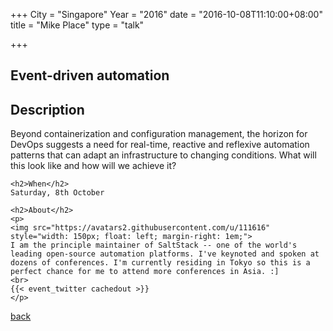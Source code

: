 +++
City = "Singapore"
Year = "2016"
date = "2016-10-08T11:10:00+08:00"
title = "Mike Place"
type = "talk"

+++

<div class="span-15">
  <div class="span-15 last">
    <h2>Event-driven automation</h2>
    <h2>Description</h2>
    <p>
    Beyond containerization and configuration management, the horizon for DevOps suggests a need for real-time, reactive and reflexive automation patterns that can adapt an infrastructure to changing conditions. What will this look like and how will we achieve it?   </p>

    <h2>When</h2>
    Saturday, 8th October

    <h2>About</h2>
    <p>
    <img src="https://avatars2.githubusercontent.com/u/111616" style="width: 150px; float: left; margin-right: 1em;">
    I am the principle maintainer of SaltStack -- one of the world's leading open-source automation platforms. I've keynoted and spoken at dozens of conferences. I'm currently residing in Tokyo so this is a perfect chance for me to attend more conferences in Asia. :]
    <br>
    {{< event_twitter cachedout >}}
    </p>
  </div>
  <a href="/events/2016-singapore/proposals/">back</a>
</div>
